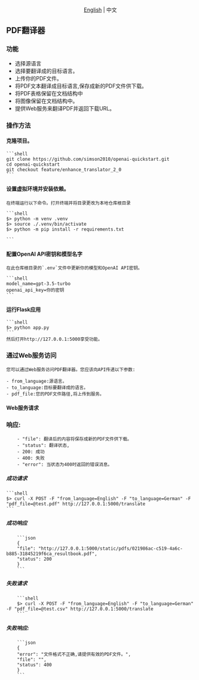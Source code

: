 <p align="center">
    <br> <a href='./README-webui.md'>English</a> | 中文
</p>

## PDF翻译器

### 功能
- 选择源语言
- 选择要翻译成的目标语言。
- 上传你的PDF文件。
- 将PDF文本翻译成目标语言,保存成新的PDF文件供下载。
- 将PDF表格保留在文档结构中
- 将图像保留在文档结构中。
- 提供Web服务来翻译PDF并返回下载URL。

### 操作方法

#### 克隆项目。
 
    ```shell
    git clone https://github.com/simson2010/openai-quickstart.git
    cd openai-quickstart
    git checkout feature/enhance_translator_2_0
    ```
#### 设置虚拟环境并安装依赖。

    在终端运行以下命令。打开终端并将目录更改为本地仓库根目录

    ```shell
    $> python -m venv .venv
    $> source ./.venv/bin/activate  
    $> python -m pip install -r requirements.txt
    
    ```
#### 配置OpenAI API密钥和模型名字

    在此仓库根目录的`.env`文件中更新你的模型和OpenAI API密钥。

    ```shell
    model_name=gpt-3.5-turbo
    openai_api_key=你的密钥
    ```
#### 运行Flask应用

    ```shell
    $> python app.py
    ```
    然后打开http://127.0.0.1:5000享受功能。

### 通过Web服务访问

    您可以通过Web服务访问PDF翻译器。您应该向API传递以下参数:

    - from_language:源语言。
    - to_language:目标要翻译成的语言。
    - pdf_file:您的PDF文件路径,将上传到服务。

#### Web服务请求

### 响应:

        - "file": 翻译后的内容将保存成新的PDF文件供下载。
        - "status": 翻译状态,
        - 200: 成功
        - 400: 失败
        - "error": 当状态为400时返回的错误消息。

##### 成功请求
    ```shell
    $> curl -X POST -F "from_language=English" -F "to_language=German" -F "pdf_file=@test.pdf" http://127.0.0.1:5000/translate
    ```

##### 成功响应

        ```json
        {
        "file": "http://127.0.0.1:5000/static/pdfs/021986ac-c519-4a6c-b885-31845219f6ca_resultbook.pdf", 
        "status": 200
        }
        ```

##### 失败请求

        ```shell
        $> curl -X POST -F "from_language=English" -F "to_language=German" -F "pdf_file=@test.csv" http://127.0.0.1:5000/translate
        ```

##### 失败响应:

        ```json
        {
        "error": "文件格式不正确,请提供有效的PDF文件。",
        "file": "",
        "status": 400
        }
        ```